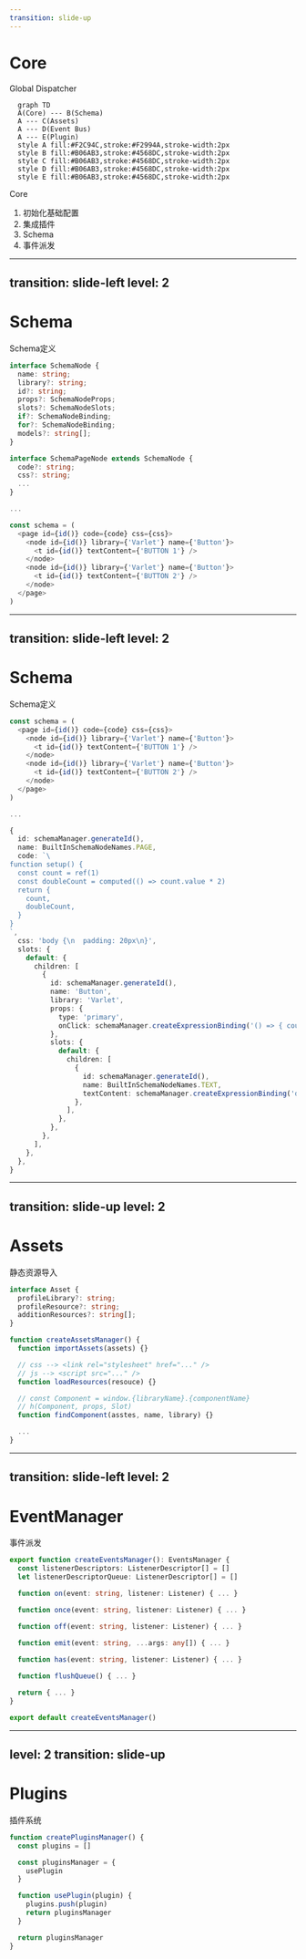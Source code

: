 ```yaml
---
transition: slide-up
---
```


# Core

Global Dispatcher


<div grid="~ cols-2 gap-4" items-center>
<div>

```mermaid {theme: 'default'}
  graph TD
  A(Core) --- B(Schema)
  A --- C(Assets)
  A --- D(Event Bus)
  A --- E(Plugin)
  style A fill:#F2C94C,stroke:#F2994A,stroke-width:2px
  style B fill:#B06AB3,stroke:#4568DC,stroke-width:2px
  style C fill:#B06AB3,stroke:#4568DC,stroke-width:2px
  style D fill:#B06AB3,stroke:#4568DC,stroke-width:2px
  style E fill:#B06AB3,stroke:#4568DC,stroke-width:2px
```
</div>

<div>
<div m-b-9>Core</div>

<div m-b-9 b-b-dotted b-b-3></div>

1. 初始化基础配置
2. 集成插件
3. Schema
4. 事件派发
</div>

</div>

  <!-- style F fill:#6190E8,stroke:#A7BFE8,stroke-width:2px -->

---
transition: slide-left
level: 2
---


# Schema

Schema定义

<div grid="~ cols-2 gap-4">
<div>

```ts {1-10|all}
interface SchemaNode {
  name: string;
  library?: string;
  id?: string;
  props?: SchemaNodeProps;
  slots?: SchemaNodeSlots;
  if?: SchemaNodeBinding;
  for?: SchemaNodeBinding;
  models?: string[];
}

interface SchemaPageNode extends SchemaNode {
  code?: string;
  css?: string;
  ...
}

...

```

</div>

<div>

```ts {1-10|12-21|all}
const schema = (
  <page id={id()} code={code} css={css}>
    <node id={id()} library={'Varlet'} name={'Button'}>
      <t id={id()} textContent={'BUTTON 1'} />
    </node>
    <node id={id()} library={'Varlet'} name={'Button'}>
      <t id={id()} textContent={'BUTTON 2'} />
    </node>
  </page>
)

```

</div>

</div>

---
transition: slide-left
level: 2
---

# Schema

Schema定义

<div grid="~ cols-2 gap-4">
<div>

```ts
const schema = (
  <page id={id()} code={code} css={css}>
    <node id={id()} library={'Varlet'} name={'Button'}>
      <t id={id()} textContent={'BUTTON 1'} />
    </node>
    <node id={id()} library={'Varlet'} name={'Button'}>
      <t id={id()} textContent={'BUTTON 2'} />
    </node>
  </page>
)

...

```

</div>

<div>

```ts
{
  id: schemaManager.generateId(),
  name: BuiltInSchemaNodeNames.PAGE,
  code: `\
function setup() {
  const count = ref(1)
  const doubleCount = computed(() => count.value * 2)
  return {
    count,
    doubleCount,
  }
}
`,
  css: 'body {\n  padding: 20px\n}',
  slots: {
    default: {
      children: [
        {
          id: schemaManager.generateId(),
          name: 'Button',
          library: 'Varlet',
          props: {
            type: 'primary',
            onClick: schemaManager.createExpressionBinding('() => { count.value++; }'),
          },
          slots: {
            default: {
              children: [
                {
                  id: schemaManager.generateId(),
                  name: BuiltInSchemaNodeNames.TEXT,
                  textContent: schemaManager.createExpressionBinding('doubleCount.value'),
                },
              ],
            },
          },
        },
      ],
    },
  },
}

```

</div>

</div>

<style>
  .slidev-code-wrapper  {
    height: 400px;
    overflow: auto;
  }
</style>

---
transition: slide-up
level: 2
---

# Assets

静态资源导入

```ts {1-5|7-19|8|10-12|14-16|all}
interface Asset {
  profileLibrary?: string;
  profileResource?: string;
  additionResources?: string[];
}

function createAssetsManager() {
  function importAssets(assets) {}

  // css --> <link rel="stylesheet" href="..." /> 
  // js --> <script src="..." /> 
  function loadResources(resouce) {}

  // const Component = window.{libraryName}.{componentName}
  // h(Component, props, Slot)
  function findComponent(asstes, name, library) {}

  ...
}

```


---
transition: slide-left
level: 2
---

# EventManager

事件派发

```ts {2-3|4-12|13-17|20|all}
export function createEventsManager(): EventsManager {
  const listenerDescriptors: ListenerDescriptor[] = []
  let listenerDescriptorQueue: ListenerDescriptor[] = []

  function on(event: string, listener: Listener) { ... }

  function once(event: string, listener: Listener) { ... }

  function off(event: string, listener: Listener) { ... }

  function emit(event: string, ...args: any[]) { ... }
  
  function has(event: string, listener: Listener) { ... }

  function flushQueue() { ... }

  return { ... }
}

export default createEventsManager()

```

---
level: 2
transition: slide-up
---

# Plugins

插件系统

<div grid="~ cols-2 gap-4">
<div>

```js {2|4-6|8-11|all}
function createPluginsManager() {
  const plugins = []

  const pluginsManager = {
    usePlugin
  }

  function usePlugin(plugin) {
    plugins.push(plugin)
    return pluginsManager
  }

  return pluginsManager
}
```

</div>

<div>
  <Layout />
</div>

</div>
